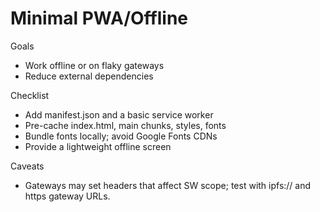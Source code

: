 # Minimal PWA/Offline

Goals
- Work offline or on flaky gateways
- Reduce external dependencies

Checklist
- Add manifest.json and a basic service worker
- Pre-cache index.html, main chunks, styles, fonts
- Bundle fonts locally; avoid Google Fonts CDNs
- Provide a lightweight offline screen

Caveats
- Gateways may set headers that affect SW scope; test with ipfs:// and https gateway URLs.
